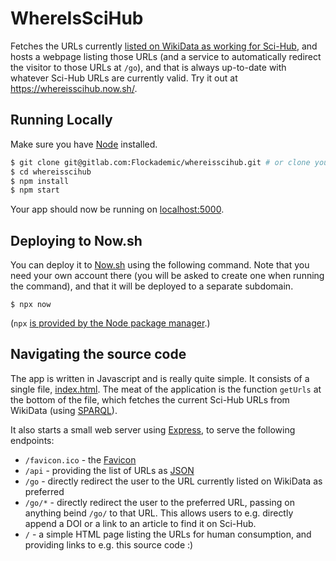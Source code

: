 # WhereIsSciHub

Fetches the URLs currently [listed on WikiData as working for Sci-Hub](https://www.wikidata.org/wiki/Q21980377),
and hosts a webpage listing those URLs (and a service to automatically redirect the visitor to those URLs at `/go`),
and that is always up-to-date with whatever Sci-Hub URLs are currently valid.
Try it out at https://whereisscihub.now.sh/.

## Running Locally

Make sure you have [Node](http://nodejs.org/) installed.

```sh
$ git clone git@gitlab.com:Flockademic/whereisscihub.git # or clone your own fork
$ cd whereisscihub
$ npm install
$ npm start
```

Your app should now be running on [localhost:5000](http://localhost:5000/).

## Deploying to Now.sh

You can deploy it to [Now.sh](https://zeit.co/now) using the following command.
Note that you need your own account there (you will be asked to create one when
running the command), and that it will be deployed to a separate subdomain.

```
$ npx now
```

(`npx` [is provided by the Node package manager](https://medium.com/@maybekatz/introducing-npx-an-npm-package-runner-55f7d4bd282b).)

## Navigating the source code

The app is written in Javascript and is really quite simple. It consists of a
single file, [index.html](/index.html). The meat of the application is the
function `getUrls` at the bottom of the file, which fetches the current Sci-Hub
URLs from WikiData (using [SPARQL](https://www.wikidata.org/wiki/Wikidata:SPARQL_tutorial)).

It also starts a small web server using [Express](https://expressjs.com/), to
serve the following endpoints:

- `/favicon.ico` - the [Favicon](https://en.wikipedia.org/wiki/Favicon)
- `/api` - providing the list of URLs as [JSON](https://en.wikipedia.org/wiki/JSON)
- `/go` - directly redirect the user to the URL currently listed on WikiData as preferred
- `/go/*` - directly redirect the user to the preferred URL, passing on anything beind `/go/` to that URL. This allows users to e.g. directly append a DOI or a link to an article to find it on Sci-Hub.
- `/` - a simple HTML page listing the URLs for human consumption, and providing links to e.g. this source code :)
